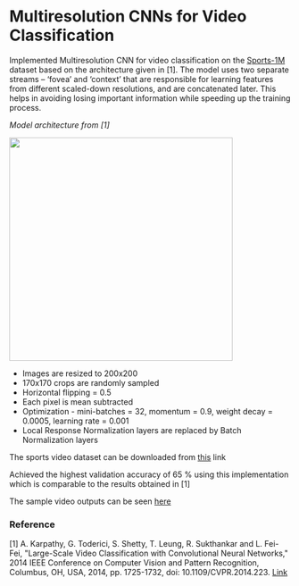 # Multiresolution CNNs for Video Classification

Implemented Multiresolution CNN for video classification on the [Sports-1M](https://cs.stanford.edu/people/karpathy/deepvideo/) dataset based on the architecture given in [1]. The model uses two separate streams – ‘fovea’ and ‘context’ that are responsible for learning features from different scaled-down resolutions, and are concatenated later. This helps in avoiding losing important information while speeding up the training process.

*Model architecture from [1]*

<img src="https://user-images.githubusercontent.com/51696913/169607219-2fadc2ac-b8e7-4259-b06a-4cdf7854a39f.png" width="400">

- Images are resized to 200x200
- 170x170 crops are randomly sampled
- Horizontal flipping = 0.5
- Each pixel is mean subtracted
- Optimization - mini-batches = 32, momentum = 0.9, weight decay = 0.0005, learning rate = 0.001
- Local Response Normalization layers are replaced by Batch Normalization layers

The sports video dataset can be downloaded from [this](https://drive.google.com/file/d/1iVIpq_na_EXvX1gpC6Ys3diCPrjR470b/view?usp=sharing) link

Achieved the highest validation accuracy of 65 % using this implementation which is comparable to the results obtained in [1]

The sample video outputs can be seen [here](https://drive.google.com/file/d/1n2KZ_OYeLOjsug2Xxu1PU89S4t61TeWJ/view?usp=sharing)

### Reference
[1] A. Karpathy, G. Toderici, S. Shetty, T. Leung, R. Sukthankar and L. Fei-Fei, "Large-Scale Video Classification with Convolutional Neural Networks," 2014 IEEE Conference on Computer Vision and Pattern Recognition, Columbus, OH, USA, 2014, pp. 1725-1732, doi: 10.1109/CVPR.2014.223.
[Link](https://ieeexplore.ieee.org/document/6909619)

